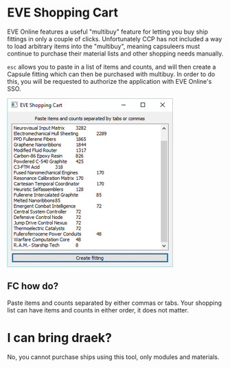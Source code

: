# EVE Shopping Cart
EVE Online features a useful "multibuy" feature for letting you buy ship fittings in only a couple of clicks.
Unfortunately CCP has not included a way to load arbitrary items into the "multibuy", meaning capsuleers must continue to purchase their material lists and other shopping needs manually.

`esc` allows you to paste in a list of items and counts, and will then create a Capsule fitting which can then be purchased with multibuy.
In order to do this, you will be requested to authorize the application with EVE Online's SSO.

![Example window](https://github.com/robhaswell/esc/blob/master/window.png?raw=true)

## FC how do?

Paste items and counts separated by either commas or tabs.
Your shopping list can have items and counts in either order, it does not matter.

# I can bring draek?

No, you cannot purchase ships using this tool, only modules and materials.
